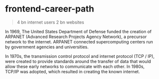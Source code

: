 # frontend-career-path

> 4 bn internet users
> 2 bn websites

In 1969, The United States Department of Defense funded the creation of ARPANET (Advanced Research Projects Agency Network), a precursor network to the internet. ARPANET connected supercomputing centers run by government agencies and universities.

In 1970s, the transmission control protocol and internet protocol (TCP / IP), were created to provide standards around the transfer of data that would allow these early networks to communicate with each other. In 1980s, TCP/IP was adopted, which resulted in creating the known internet.

